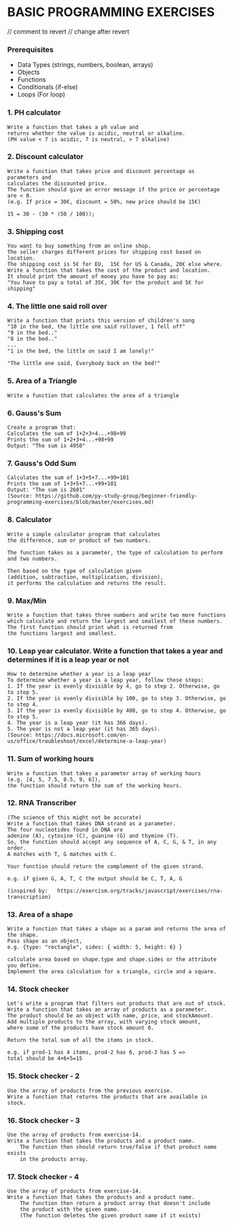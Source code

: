 # BASIC PROGRAMMING EXERCISES

// comment to revert
// change after revert

### Prerequisites 
- Data Types (strings, numbers, boolean, arrays)
- Objects
- Functions
- Conditionals (if-else)
- Loops (For loop)


### 1. PH calculator

```
Write a function that takes a ph value and 
returns whether the value is acidic, neutral or alkaline. 
(PH value < 7 is acidic, 7 is neutral, > 7 alkaline)
```


### 2. Discount calculator

	Write a function that takes price and discount percentage as parameters and 
    calculates the discounted price. 
	The function should give an error message if the price or percentage are < 0. 
    (e.g. If price = 30€, discount = 50%, new price should be 15€)
    
	15 = 30 - (30 * (50 / 100));


### 3. Shipping cost

	You want to buy something from an online shop. 
    The seller charges different prices for shipping cost based on location. 
	The shipping cost is 5€ for EU,  15€ for US & Canada, 20€ else where. 
	Write a function that takes the cost of the product and location. 
	It should print the amount of money you have to pay as:
	"You have to pay a total of 35€, 30€ for the product and 5€ for shipping"



### 4. The little one said roll over

	Write a function that prints this version of children's song
	"10 in the bed, the little one said rollover, 1 fell off" 
	"9 in the bed.."
	"8 in the bed.."
	...
	"1 in the bed, the little on said I am lonely!"

	"The little one said, Everybody back on the bed!"


### 5. Area of a Triangle

	Write a function that calculates the area of a triangle 

### 6. Gauss's Sum

	Create a program that:
	Calculates the sum of 1+2+3+4...+98+99
	Prints the sum of 1+2+3+4...+98+99
	Output: "The sum is 4950"

### 7. Gauss's Odd Sum

	Calculates the sum of 1+3+5+7...+99+101
	Prints the sum of 1+3+5+7...+99+101
	Output: "The sum is 2601"
	(Source: https://github.com/py-study-group/beginner-friendly-programming-exercises/blob/master/exercises.md)

### 8. Calculator

	Write a simple calculator program that calculates 
    the difference, sum or product of two numbers. 
    
	The function takes as a parameter, the type of calculation to perform and two numbers.
    
	Then based on the type of calculation given 
    (addition, subtraction, multiplication, division), 
    it performs the calculation and returns the result. 


### 9. Max/Min

	Write a function that takes three numbers and write two more functions 
    which calculate and return the largest and smallest of these numbers.
	The first function should print what is returned from 
    the functions largest and smallest.
	

### 10. Leap year calculator. Write a function that takes a year and determines if it is a leap year or not

	How to determine whether a year is a leap year 
	To determine whether a year is a leap year, follow these steps:
    1. If the year is evenly divisible by 4, go to step 2. Otherwise, go to step 5.
    2. If the year is evenly divisible by 100, go to step 3. Otherwise, go to step 4.
    3. If the year is evenly divisible by 400, go to step 4. Otherwise, go to step 5.
    4. The year is a leap year (it has 366 days).
    5. The year is not a leap year (it has 365 days).
	(Source: https://docs.microsoft.com/en-us/office/troubleshoot/excel/determine-a-leap-year)


### 11. Sum of working hours
	
	Write a function that takes a parameter array of working hours 
    (e.g. [4, 5, 7.5, 8.5, 9, 6]), 
    the function should return the sum of the working hours.


### 12. RNA Transcriber

	(The science of this might not be accurate)
	Write a function that takes DNA strand as a parameter. 
    The four nucleotides found in DNA are 
    adenine (A), cytosine (C), guanine (G) and thymine (T).
	So, the function should accept any sequence of A, C, G, & T, in any order. 
    A matches with T, G matches with C. 
    
	Your function should return the complement of the given strand. 
    
    e.g. if given G, A, T, C the output should be C, T, A, G
    
	(inspired by: 	https://exercism.org/tracks/javascript/exercises/rna-transcription)


### 13. Area of a shape 

	Write a function that takes a shape as a param and returns the area of the shape.
	Pass shape as an object, 
    e.g. {type: "rectangle", sides: { width: 5, height: 6} }
    
	calculate area based on shape.type and shape.sides or the attribute you define.
    Implement the area calculation for a triangle, circle and a square.

### 14. Stock checker

	Let's write a program that filters out products that are out of stock.
	Write a function that takes an array of products as a parameter. 
    The product should be an object with name, price, and stockAmount. 
    Add multiple products to the array, with varying stock amount, 
    where some of the products have stock amount 0. 
    
    Return the total sum of all the items in stock. 
    
    e.g. if prod-1 has 4 items, prod-2 has 6, prod-3 has 5 => 
    total should be 4+6+5=15



### 15. Stock checker - 2 

	Use the array of products from the previous exercise. 
    Write a function that returns the products that are available in stock. 

### 16. Stock checker - 3 

	Use the array of products from exercise-14. 
    Write a function that takes the products and a product name.
		The function then should return true/false if that product name exists
		in the products array.

### 17. Stock checker - 4 

	Use the array of products from exercise-14. 
    Write a function that takes the products and a product name.
		The function then return a product array that doesn't include 
		the product with the given name. 
		(The function deletes the given product name if it exists)
